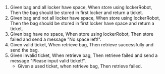 1. Given bag and all locker have space, When store using lockerRobot, Then the bag should be stored in first locker and return a ticket.
2. Given bag and not all locker have space,  When store using lockerRobot, Then the bag should be stored in first locker have space and return a ticket.
3. Given bag have no space, When store using lockerRobot, Then store failed and send a message "No space left!".
4. Given valid ticket, When retrieve bag, Then retrieve successfully and send the bag.
5. Given invalid ticket, When retrieve bag, Then retrieve failed and send a message "Please input valid ticket!".
    - Given a used ticket, when retrieve bag, Then retrieve failed.


